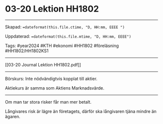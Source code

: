 # 03-20 Lektion HH1802

---

Skapad: `=dateformat(this.file.ctime, "D, HH:mm, EEEE ")`

Uppdaterad: `=dateformat(this.file.mtime, "D, HH:mm, EEEE")`

Tags: #year2024 #KTH #ekonomi #HH1802 #föreläsning #HH1802/HH1802KS1

---

[[03-20 Journal Lektion HH1802.pdf]]

---
Börskurs: Inte nödvändigtvis kopplat till aktier.

Aktiekurs är samma som Aktiens Marknadsvärde.

---
Om man tar stora risker får man mer betalt.

Långivares risk är lägre än företagets, därför ska långivaren tjäna mindre än ägaren.
